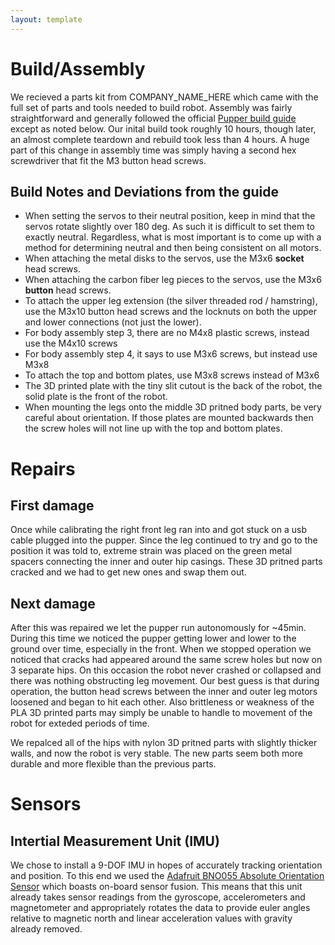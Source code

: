 ```yaml
---
layout: template
---
```

# Build/Assembly

We recieved a parts kit from COMPANY_NAME_HERE which came with the full set of
parts and tools needed to build robot. Assembly was fairly straightforward and
generally followed the official [Pupper build
guide](https://pupper.readthedocs.io/en/latest/) except as noted below. Our
inital build took roughly 10 hours, though later, an almost complete teardown
and rebuild took less than 4 hours. A huge part of this change in assembly time
was simply having a second hex screwdriver that fit the M3 button head screws.

## Build Notes and Deviations from the guide
- When setting the servos to their neutral position, keep in mind that the
  servos rotate slightly over 180 deg. As such it is difficult to set them to
  exactly neutral. Regardless, what is most important is to come up with a method
  for determining neutral and then being consistent on all motors. 
- When attaching the metal disks to the servos, use the M3x6 __socket__ head screws.
- When attaching the carbon fiber leg pieces to the servos, use the M3x6 __button__ head screws.
- To attach the upper leg extension (the silver threaded rod / hamstring), use
  the M3x10 button head screws and the locknuts on both the upper and lower
  connections (not just the lower). 
- For body assembly step 3, there are no M4x8 plastic screws, instead use the M4x10 screws
- For body assembly step 4, it says to use M3x6 screws, but instead use M3x8
- To attach the top and bottom plates, use M3x8 screws instead of M3x6 
- The 3D printed plate with the tiny slit cutout is the back of the robot, the
  solid plate is the front of the robot.
- When mounting the legs onto the middle 3D pritned body parts, be very careful
  about orientation. If those plates are mounted backwards then the screw holes
  will not line up with the top and bottom plates. 

# Repairs

## First damage
Once while calibrating the right front leg ran into and got stuck on a usb
cable plugged into the pupper. Since the leg continued to try and go to the
position it was told to, extreme strain was placed on the green metal spacers
connecting the inner and outer hip casings. These 3D pritned parts cracked and
we had to get new ones and swap them out. 

## Next damage
After this was repaired we let the pupper run autonomously for ~45min. During
this time we noticed the pupper getting lower and lower to the ground over
time, especially in the front. When we stopped operation we noticed that cracks
had appeared around the same screw holes but now on 3 separate hips. On this
occasion the robot never crashed or collapsed and there was nothing obstructing
leg movement. Our best guess is that during operation, the button head screws
between the inner and outer leg motors loosened and began to hit each other.
Also brittleness or weakness of the PLA 3D printed parts may simply be unable
to handle to movement of the robot for exteded periods of time.

We repalced all of the hips with nylon 3D pritned parts with slightly thicker
walls, and now the robot is very stable. The new parts seem both more durable
and more flexible than the previous parts. 

# Sensors

## Intertial Measurement Unit (IMU)
We chose to install a 9-DOF IMU in hopes of accurately tracking orientation and
position. To this end we used the [Adafruit BNO055 Absolute Orientation
Sensor](https://www.adafruit.com/product/2472?gclid=CjwKCAiAq8f-BRBtEiwAGr3DgSWEaPsjRwxAkKPiMBIgWYkN3LRUsc1ZK5mTCsGi_OcU1QQbBcek1xoC6CcQAvD_BwE)
which boasts on-board sensor fusion. This means that this unit already takes
sensor readings from the gyroscope, accelerometers and magnetometer and
appropriately rotates the data to provide euler angles relative to magnetic
north and linear acceleration values with gravity already removed. 
